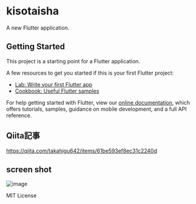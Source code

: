 # kisotaisha

A new Flutter application.

## Getting Started

This project is a starting point for a Flutter application.

A few resources to get you started if this is your first Flutter project:

- [Lab: Write your first Flutter app](https://flutter.dev/docs/get-started/codelab)
- [Cookbook: Useful Flutter samples](https://flutter.dev/docs/cookbook)

For help getting started with Flutter, view our
[online documentation](https://flutter.dev/docs), which offers tutorials,
samples, guidance on mobile development, and a full API reference.

## Qiita記事
https://qiita.com/takahigu642/items/61be593ef8ec31c2240d

## screen shot
![image](https://user-images.githubusercontent.com/49305519/89895501-e524b200-dc16-11ea-9665-6444892fb6c9.png)

MIT License

